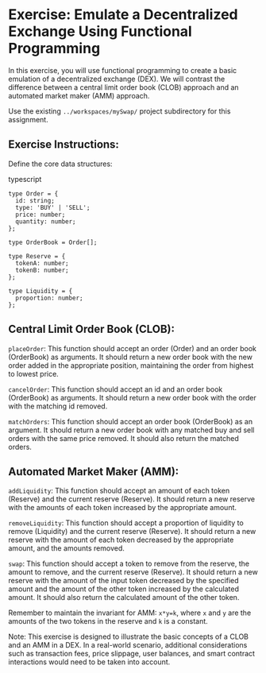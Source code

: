 # Exercise: Emulate a Decentralized Exchange Using Functional Programming

In this exercise, you will use functional programming to create a basic emulation of a decentralized exchange (DEX). We will contrast the difference between a central limit order book (CLOB) approach and an automated market maker (AMM) approach.

Use the existing `../workspaces/mySwap/` project subdirectory for this assignment.

## Exercise Instructions:

Define the core data structures:

typescript
```
type Order = {
  id: string;
  type: 'BUY' | 'SELL';
  price: number;
  quantity: number;
};

type OrderBook = Order[];

type Reserve = {
  tokenA: number;
  tokenB: number;
};

type Liquidity = {
  proportion: number;
};
```

## Central Limit Order Book (CLOB):

`placeOrder`: This function should accept an order (Order) and an order book (OrderBook) as arguments. It should return a new order book with the new order added in the appropriate position, maintaining the order from highest to lowest price.

`cancelOrder`: This function should accept an id and an order book (OrderBook) as arguments. It should return a new order book with the order with the matching id removed.

`matchOrders`: This function should accept an order book (OrderBook) as an argument. It should return a new order book with any matched buy and sell orders with the same price removed. It should also return the matched orders.

## Automated Market Maker (AMM):

`addLiquidity`: This function should accept an amount of each token (Reserve) and the current reserve (Reserve). It should return a new reserve with the amounts of each token increased by the appropriate amount.

`removeLiquidity`: This function should accept a proportion of liquidity to remove (Liquidity) and the current reserve (Reserve). It should return a new reserve with the amount of each token decreased by the appropriate amount, and the amounts removed.

`swap`: This function should accept a token to remove from the reserve, the amount to remove, and the current reserve (Reserve). It should return a new reserve with the amount of the input token decreased by the specified amount and the amount of the other token increased by the calculated amount. It should also return the calculated amount of the other token.

Remember to maintain the invariant for AMM: `x*y=k`, where `x` and `y` are the amounts of the two tokens in the reserve and `k` is a constant.

Note: This exercise is designed to illustrate the basic concepts of a CLOB and an AMM in a DEX. In a real-world scenario, additional considerations such as transaction fees, price slippage, user balances, and smart contract interactions would need to be taken into account.
